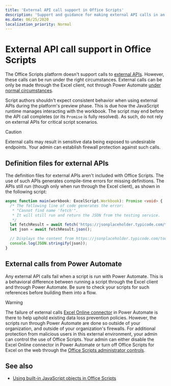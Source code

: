 ```yaml
---
title: 'External API call support in Office Scripts'
description: 'Support and guidance for making external API calls in an Office Script.'
ms.date: 06/25/2020
localization_priority: Normal
---
```


# External API call support in Office Scripts

The Office Scripts platform doesn't support calls to [external APIs](https://developer.mozilla.org/docs/Web/API). However, these calls can be run under the right circumstances. External calls can be only be made through the Excel client, not through Power Automate [under normal circumstances](#external-calls-from-power-automate).

Script authors shouldn't expect consistent behavior when using external APIs during the platform's preview phase. This is due how the JavaScript runtime manages interacting with the workbook. The script may end before the API call completes (or its `Promise` is fully resolved). As such, do not rely on external APIs for critical script scenarios.

> [!CAUTION]
> External calls may result in sensitive data being exposed to undesirable endpoints. Your admin can establish firewall protection against such calls.

## Definition files for external APIs

The definition files for external APIs aren't included with Office Scripts. The use of such APIs generates compile-time errors for missing definitions. The APIs still run (though only when run through the Excel client), as shown in the following script:

```typescript
async function main(workbook: ExcelScript.Workbook): Promise <void> {
  /* The following line of code generates the error:
   * "Cannot find name 'fetch'".
   * It will still run and return the JSON from the testing service.
   */
  let fetchResult = await fetch('https://jsonplaceholder.typicode.com/todos/1');
  let json = await fetchResult.json();

  // Displays the content from https://jsonplaceholder.typicode.com/todos/1
  console.log(JSON.stringify(json));
}
```

## External calls from Power Automate

Any external API calls fail when a script is run with Power Automate. This is a behavioral difference between running a script through the Excel client and through Power Automate. Be sure to check your scripts for such references before building them into a flow.

> [!WARNING]
> The failure of external calls [Excel Online connector](/connectors/excelonlinebusiness) in Power Automate is there to help uphold existing data loss prevention policies. However, the scripts run through Power Automate are done so outside of your organization, and outside of your organization's firewalls. For additional protection from malicious users in this external environment, your admin can control the use of Office Scripts. Your admin can either disable the Excel Online connector in Power Automate or turn off Office Scripts for Excel on the web through the [Office Scripts administrator controls](https://support.microsoft.com/office/19d3c51a-6ca2-40ab-978d-60fa49554dcf).

## See also

- [Using built-in JavaScript objects in Office Scripts](javascript-objects.md)